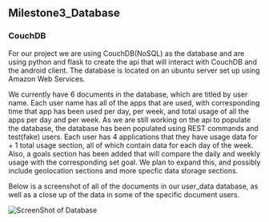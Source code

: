 ## Milestone3_Database ##

### CouchDB ###

For our project we are using CouchDB(NoSQL) as the database and are using python and flask to create the api that will interact with CouchDB and the android client. 
The database is located on an ubuntu server set up using Amazon Web Services. 

We currently have 6 documents in the database, which are titled by user name. Each user name has all of the apps that are used, with corresponding time that app has been used per day, per week, and total usage of all the apps per day and per week. As we are still working on the api to populate the database, the database has been populated using REST commands and test(fake) users. Each user has 4 applications that they have usage data for + 1 total usage section, all of which contain data for each day of the week. Also, a goals section has been added that will compare the daily and weekly usage with the corresponding set goal. We plan to expand this, and possibly include geolocation sections and more specfic data storage sections.

Below is a screenshot of all of the documents in our user_data database, as well as a close up of the data in some of the specific document users.


![ScreenShot of Database](https://raw.github.com/ByronBecker/rmp/DatabaseEx.png)
